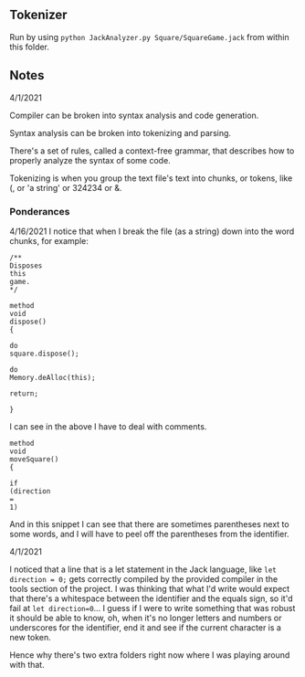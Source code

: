 ## Tokenizer

Run by using `python JackAnalyzer.py Square/SquareGame.jack` from within this folder.

## Notes

4/1/2021

Compiler can be broken into syntax analysis and code generation.

Syntax analysis can be broken into tokenizing and parsing.

There's a set of rules, called a context-free grammar, that describes how to properly analyze the syntax of some code.

Tokenizing is when you group the text file's text into chunks, or tokens, like (, or 'a string' or 324234 or &.

### Ponderances

4/16/2021
I notice that when I break the file (as a string) down into the word chunks, for example:

```
/**
Disposes
this
game.
*/

method
void
dispose()
{

do
square.dispose();

do
Memory.deAlloc(this);

return;

}
```

I can see in the above I have to deal with comments.

```
method
void
moveSquare()
{

if
(direction
=
1)
```

And in this snippet I can see that there are sometimes parentheses next to some words, and I will have to peel off the parentheses from the identifier.

4/1/2021

I noticed that a line that is a let statement in the Jack language, like `let direction = 0;` gets correctly compiled by the provided compiler in the tools section of the project. I was thinking that what I'd write would expect that there's a whitespace between the identifier and the equals sign, so it'd fail at `let direction=0`... I guess if I were to write something that was robust it should be able to know, oh, when it's no longer letters and numbers or underscores for the identifier, end it and see if the current character is a new token.

Hence why there's two extra folders right now where I was playing around with that.
